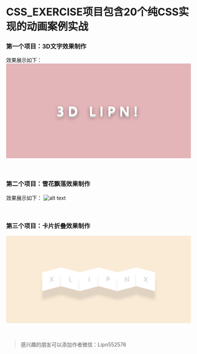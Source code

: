 # CSS_EXERCISE项目包含20个纯CSS实现的动画案例实战
### 第一个项目：3D文字效果制作
效果展示如下：
![01_3D文字效果制作](image01.png)

<br>

### 第二个项目：雪花飘落效果制作
效果展示如下：
![alt text](image02.png)

<br>

### 第三个项目：卡片折叠效果制作
![alt text](image03.png)

<br>

> 感兴趣的朋友可以添加作者微信：Lipn552576
